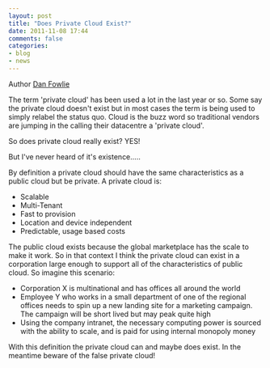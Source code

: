 ```yaml
---
layout: post
title: "Does Private Cloud Exist?"
date: 2011-11-08 17:44
comments: false
categories: 
- blog
- news
---
```

Author [Dan Fowlie](http://trineo.co.nz/crew.html#df)

The term 'private cloud' has been used a lot in the last year or so. Some say the private cloud doesn't exist but in most cases the term is being used to simply relabel the status quo. Cloud is the buzz word so traditional vendors are jumping in the calling their datacentre a 'private cloud'. 

So does private cloud really exist? YES!

But I've never heard of it's existence.....

By definition a private cloud should have the same characteristics as a public cloud but be private. A private cloud is:
* Scalable
* Multi-Tenant
* Fast to provision
* Location and device independent
* Predictable, usage based costs

The public cloud exists because the global marketplace has the scale to make it work. So in that context I think the private cloud can exist in a corporation large enough to support all of the characteristics of public cloud. So imagine this scenario:
* Corporation X is multinational and has offices all around the world
* Employee Y who works in a small department of one of the regional offices needs to spin up a new landing site for a marketing campaign. The campaign will be short lived but may peak quite high
* Using the company intranet, the necessary computing power is sourced with the ability to scale, and is paid for using internal monopoly money

With this definition the private cloud can and maybe does exist. In the meantime beware of the false private cloud!




